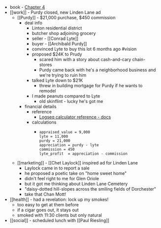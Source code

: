 - book - [Chapter 4](https://www.gutenberg.org/cache/epub/1156/pg1156-images.html#CHAPTER_IV)
- [[work]] - Purdy closed, new Linden Lane ad
	- [[Purdy]] - $21,000 purchase, $450 commission
		- deal info
			- Linton residential district
			- butcher shop adjoining grocery
			- seller - [[Conrad Lyte]]
			- buyer - [[Archibald Purdy]]
			- convinced Lyte to buy this lot 6 months ago #vision
			- proposed $24K to Prudy
				- scared him with a story about cash-and-cary chain-stores
				- Purdy came back with he's a neighborhood business and we're trying to ruin him
			- talked Lyte down to $21K
				- threw in building mortgage for Purdy if he wants to remodel
			- I made peanuts compared to Lyte
				- old skinflint - lucky he's got me
		- financial details
			- reference
				- [Logseq calculator reference - docs](https://docs.logseq.com/#/page/calculator)
			- calculations
				- ```calc
				  appraised_value = 9,000
				  lyte = 11,000
				  purdy = 21,000
				  appreciation = purdy - lyte
				  commission = 450
				  lyte_profit  = appreciation - commission
				  ```
	- [[marketing]] - [[Chet Laylock]] inspired ad for Linden Lane
		- Laylock came in to report a sale
		- he proposed a poetic take on "home sweet home"
		- didn't feel right to me for Glen Oriole
		- but it got me thinking about Linden Lane Cemetery
		- "daisy-dotted hill-slopes across the smiling fields of Dorchester"
		- take that Chan Mott!
- [[health]] - had a revelation: lock up my smokes!
	- too easy to get at them before
	- if a cigar goes out, it stays out
	- smoked with 11:30 clients but only natural
- [[social]] - scheduled lunch with [[Paul Riesling]]
